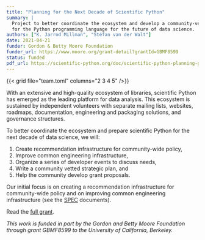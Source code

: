 ```yaml
---
title: "Planning for the Next Decade of Scientific Python"
summary: |
  Project to better coordinate the ecosystem and develop a community-vetted decadal plan
  for the Python programming language for the future of data science.
authors: ["K. Jarrod Millman", "Stéfan van der Walt"]
date: 2021-04-21
funder: Gordon & Betty Moore Foundation
funder_url: https://www.moore.org/grant-detail?grantId=GBMF8599
status: funded
pdf_url: https://scientific-python.org/doc/scientific-python-planning-grant-2020.pdf
---
```


{{< grid file="team.toml" columns="2 3 4 5" />}}

With an extensive and high-quality ecosystem of libraries, scientific Python
has emerged as the leading platform for data analysis.
This ecosystem is sustained by independent volunteers with separate mailing
lists, websites, roadmaps, documentation, engineering and packaging solutions,
and governance structures.

To better coordinate the ecosystem and prepare scientific Python
for the next decade of data science, we will:

1. Create recommendation infrastructure for community-wide policy,
2. Improve common engineering infrastructure,
3. Organize a series of developer events to discuss needs,
4. Write a community vetted strategic plan, and
5. Help the community develop grant proposals.

Our initial focus is on creating a recommendation infrastructure for
community-wide policy and on improving common engineering infrastructure
(see the [SPEC](specs) documents).

Read the [full grant](../../doc/scientific-python-planning-grant-2020.pdf).

_This work is funded in part by the Gordon and Betty Moore Foundation through
grant GBMF8599 to the University of California, Berkeley._

